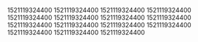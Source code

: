 1521119324400
1521119324400
1521119324400
1521119324400
1521119324400
1521119324400
1521119324400
1521119324400
1521119324400
1521119324400
1521119324400
1521119324400
1521119324400
1521119324400
1521119324400